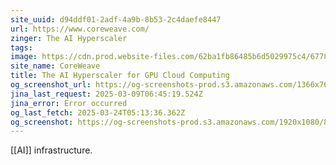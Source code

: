 ```yaml
---
site_uuid: d94ddf01-2adf-4a9b-8b53-2c4daefe8447
url: https://www.coreweave.com/
zinger: The AI Hyperscaler
tags: 
image: https://cdn.prod.website-files.com/62ba1fb86485b6d5029975c4/67782a9cb02bc934fae303cb_coreweave_share_v2.png
site_name: CoreWeave
title: The AI Hyperscaler for GPU Cloud Computing
og_screenshot_url: https://og-screenshots-prod.s3.amazonaws.com/1366x768/80/false/c7eb41d312cfb577d1b0790b12777923949dc3da447f8d9df4f5e2a696d53b7f.jpeg
jina_last_request: 2025-03-09T06:45:19.524Z
jina_error: Error occurred
og_last_fetch: 2025-03-24T05:13:36.362Z
og_screenshot: https://og-screenshots-prod.s3.amazonaws.com/1920x1080/80/false/c7eb41d312cfb577d1b0790b12777923949dc3da447f8d9df4f5e2a696d53b7f.jpeg
---
```


[[AI]] infrastructure. 
